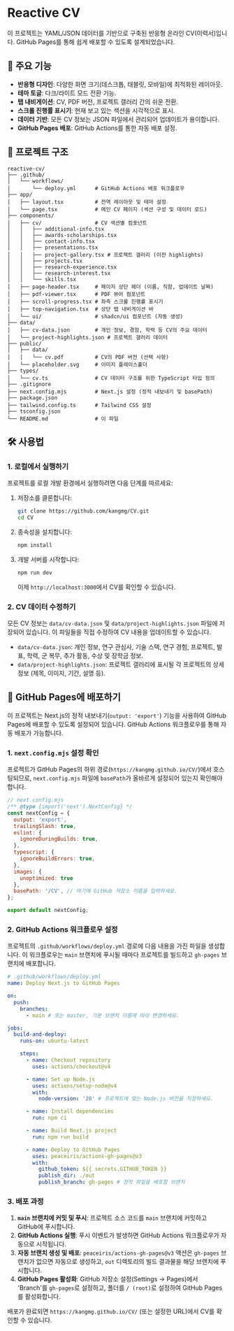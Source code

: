 # Reactive CV

이 프로젝트는 YAML/JSON 데이터를 기반으로 구축된 반응형 온라인 CV(이력서)입니다. GitHub Pages를 통해 쉽게 배포할 수 있도록 설계되었습니다.

## 🚀 주요 기능

*   **반응형 디자인**: 다양한 화면 크기(데스크톱, 태블릿, 모바일)에 최적화된 레이아웃.
*   **테마 토글**: 다크/라이트 모드 전환 기능.
*   **탭 내비게이션**: CV, PDF 버전, 프로젝트 갤러리 간의 쉬운 전환.
*   **스크롤 진행률 표시기**: 현재 보고 있는 섹션을 시각적으로 표시.
*   **데이터 기반**: 모든 CV 정보는 JSON 파일에서 관리되어 업데이트가 용이합니다.
*   **GitHub Pages 배포**: GitHub Actions를 통한 자동 배포 설정.

## 📂 프로젝트 구조

```
reactive-cv/
├── .github/
│   └── workflows/
│       └── deploy.yml      # GitHub Actions 배포 워크플로우
├── app/
│   ├── layout.tsx          # 전역 레이아웃 및 테마 설정
│   └── page.tsx            # 메인 CV 페이지 (섹션 구성 및 데이터 로드)
├── components/
│   ├── cv/                 # CV 섹션별 컴포넌트
│   │   ├── additional-info.tsx
│   │   ├── awards-scholarships.tsx
│   │   ├── contact-info.tsx
│   │   ├── presentations.tsx
│   │   ├── project-gallery.tsx # 프로젝트 갤러리 (이전 highlights)
│   │   ├── projects.tsx
│   │   ├── research-experience.tsx
│   │   ├── research-interest.tsx
│   │   └── skills.tsx
│   ├── page-header.tsx     # 페이지 상단 헤더 (이름, 직함, 업데이트 날짜)
│   ├── pdf-viewer.tsx      # PDF 뷰어 컴포넌트
│   ├── scroll-progress.tsx # 좌측 스크롤 진행률 표시기
│   ├── top-navigation.tsx  # 상단 탭 내비게이션 바
│   └── ui/                 # shadcn/ui 컴포넌트 (자동 생성)
├── data/
│   ├── cv-data.json        # 개인 정보, 경험, 학력 등 CV의 주요 데이터
│   └── project-highlights.json # 프로젝트 갤러리 데이터
├── public/
│   ├── data/
│   │   └── cv.pdf          # CV의 PDF 버전 (선택 사항)
│   └── placeholder.svg     # 이미지 플레이스홀더
├── types/
│   └── cv.ts               # CV 데이터 구조를 위한 TypeScript 타입 정의
├── .gitignore
├── next.config.mjs         # Next.js 설정 (정적 내보내기 및 basePath)
├── package.json
├── tailwind.config.ts      # Tailwind CSS 설정
├── tsconfig.json
└── README.md               # 이 파일
```

## 🛠️ 사용법

### 1. 로컬에서 실행하기

프로젝트를 로컬 개발 환경에서 실행하려면 다음 단계를 따르세요:

1.  저장소를 클론합니다:
    ```bash
    git clone https://github.com/kangmg/CV.git
    cd CV
    ```
2.  종속성을 설치합니다:
    ```bash
    npm install
    ```
3.  개발 서버를 시작합니다:
    ```bash
    npm run dev
    ```
    이제 `http://localhost:3000`에서 CV를 확인할 수 있습니다.

### 2. CV 데이터 수정하기

모든 CV 정보는 `data/cv-data.json` 및 `data/project-highlights.json` 파일에 저장되어 있습니다. 이 파일들을 직접 수정하여 CV 내용을 업데이트할 수 있습니다.

*   `data/cv-data.json`: 개인 정보, 연구 관심사, 기술 스택, 연구 경험, 프로젝트, 발표, 학력, 군 복무, 추가 활동, 수상 및 장학금 정보.
*   `data/project-highlights.json`: 프로젝트 갤러리에 표시될 각 프로젝트의 상세 정보 (제목, 이미지, 기간, 설명 등).

## 🚀 GitHub Pages에 배포하기

이 프로젝트는 Next.js의 정적 내보내기(`output: 'export'`) 기능을 사용하여 GitHub Pages에 배포할 수 있도록 설정되어 있습니다. GitHub Actions 워크플로우를 통해 자동 배포가 가능합니다.

### 1. `next.config.mjs` 설정 확인

프로젝트가 GitHub Pages의 하위 경로(`https://kangmg.github.io/CV/`)에서 호스팅되므로, `next.config.mjs` 파일에 `basePath`가 올바르게 설정되어 있는지 확인해야 합니다.

```javascript
// next.config.mjs
/** @type {import('next').NextConfig} */
const nextConfig = {
  output: 'export',
  trailingSlash: true,
  eslint: {
    ignoreDuringBuilds: true,
  },
  typescript: {
    ignoreBuildErrors: true,
  },
  images: {
    unoptimized: true
  },
  basePath: '/CV', // 여기에 GitHub 저장소 이름을 입력하세요.
};

export default nextConfig;
```

### 2. GitHub Actions 워크플로우 설정

프로젝트의 `.github/workflows/deploy.yml` 경로에 다음 내용을 가진 파일을 생성합니다. 이 워크플로우는 `main` 브랜치에 푸시될 때마다 프로젝트를 빌드하고 `gh-pages` 브랜치에 배포합니다.

```yaml
# .github/workflows/deploy.yml
name: Deploy Next.js to GitHub Pages

on:
  push:
    branches:
      - main # 또는 master, 기본 브랜치 이름에 따라 변경하세요.

jobs:
  build-and-deploy:
    runs-on: ubuntu-latest

    steps:
      - name: Checkout repository
        uses: actions/checkout@v4

      - name: Set up Node.js
        uses: actions/setup-node@v4
        with:
          node-version: '20' # 프로젝트에 맞는 Node.js 버전을 지정하세요.

      - name: Install dependencies
        run: npm ci

      - name: Build Next.js project
        run: npm run build

      - name: Deploy to GitHub Pages
        uses: peaceiris/actions-gh-pages@v3
        with:
          github_token: ${{ secrets.GITHUB_TOKEN }}
          publish_dir: ./out
          publish_branch: gh-pages # 정적 파일을 배포할 브랜치
```

### 3. 배포 과정

1.  **`main` 브랜치에 커밋 및 푸시**: 프로젝트 소스 코드를 `main` 브랜치에 커밋하고 GitHub에 푸시합니다.
2.  **GitHub Actions 실행**: 푸시 이벤트가 발생하면 GitHub Actions 워크플로우가 자동으로 시작됩니다.
3.  **자동 브랜치 생성 및 배포**: `peaceiris/actions-gh-pages@v3` 액션은 `gh-pages` 브랜치가 없으면 자동으로 생성하고, `out` 디렉토리의 빌드 결과물을 해당 브랜치에 푸시합니다.
4.  **GitHub Pages 활성화**: GitHub 저장소 설정(Settings -> Pages)에서 'Branch'를 `gh-pages`로 설정하고, 폴더를 `/ (root)`로 설정하여 GitHub Pages를 활성화합니다.

배포가 완료되면 `https://kangmg.github.io/CV/` (또는 설정한 URL)에서 CV를 확인할 수 있습니다.
